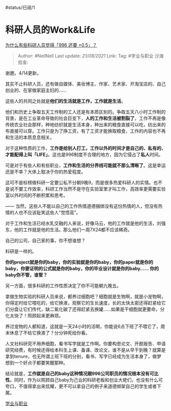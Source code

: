 #status/已阅/1 

# 科研人员的Work&Life

[为什么有些科研人员觉得「996 还要 +0.5」？](https://www.zhihu.com/question/319997919/answer/650373977)

> Author: #NellNell
> Last update: *21/08/2021*
> Link:
> Tag: #学业与职业 
> 沙海拾金:

谢邀。4/14更新。

其实不止科研人员，还有做自媒体、美妆博主、作家、艺术家、开淘宝店的、自己创业的、在家做家庭主妇的……

这些人的共同之处就是**他们的生活就是工作，工作就是生活**。

他们和历史上争取五天工作制的工人还是有本质区别的。争取五天八小时工作制的背景，是在工业革命导致的社会巨变下，**人的工作和生活被割裂了**，工作不再是像传统农业社会那样，种地纺织就是生活本身，种出来的粮食直接可以吃，纺出来的布直接可以穿。工作只是为了挣工资，有了工资才能换取粮食，工作的内容也不再和生活的本质息息相关。

对于这种性质的工作，**工作是给别人打工，工作以外的时间才是自己的、私有的、才能配得上叫「LIFE」**。这也是996制度不合理的地方，因为它侵占了**私人**时间。

可是对于有些人和有些职业，**工作和生活的分界线可能就不那么清晰了**。这是幸运还是不幸？大体上取决于你的热爱程度。

这可不是标榜做科研一定要公私不分朝9晚9，而是很多热爱科研人的实情。也不是说不要工作效率，科研工作当然不是守在实验室里才叫工作，高效率更需要实验室以外时间的不断积累和思考。

—— 当然，这些人不能以自己的工作热情道德捆绑没有这份热情的人，但没有热情的人也不应该耻笑这些人“觉悟高”。

对于工作和生活已经水乳交融的人来说，好像马云，他的工作就是他的生活，刘强东，他的工作就是他的生活。那么他们一周7X24都不应该稀奇。

自己的公司，自己家的事，你不想谁想？

科研是一样的。

**你的project就是你的baby，你的实验就是你的baby，你的paper就是你的baby，你要证明的公式就是你的baby，你的毕业设计就是你的baby…… 你的baby你不管，谁管？**

另一方面，很多科研的工作性质决定了你不可能朝九晚五。

拿做生物实验的科研人员来说，都养过细胞吧？细胞就是生物啊，就是小宠物啊，你得定时给它喂吃的，给它换液，观察它的生长速度，长的太快太密还得赶紧给它们分盘让它们传代，缺二氧化碳了还得赶紧去换罐……如果是干细胞就更要命，分化太快了！照顾起来更麻烦。

养过宠物的人都知道，这就是一天24小时的活啊，你能说6点下班了不喂它了，周末休息了不给它换液了？分分钟死给你看。

人文社科研究不用养细胞，看书写字就是工作啊。你要构思论文、开题报告、申请研究经费，有时候还得给本科生上课、备课、改论文，谁不是从早干到晚？就算是拿到tenure，也无所谓上班下班的分别，看书、写字已经成为生活本身了，做梦想到一个好点子都要笑醒那种。

结论就是，**工作就是自己的baby这种情况跟996公司职员的情况根本没有可比性**。同时，作为以照顾自己baby为己业的科研老板和创业大佬们，也没有什么可夸口，不值得拿出来炫耀，更不可以拿自己的例子来道德绑架自己的学生或者下属。

[学业与职业](https://zhihu.com/collection/430675974)

